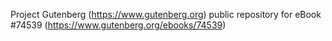 Project Gutenberg (https://www.gutenberg.org) public repository for
eBook #74539 (https://www.gutenberg.org/ebooks/74539)
